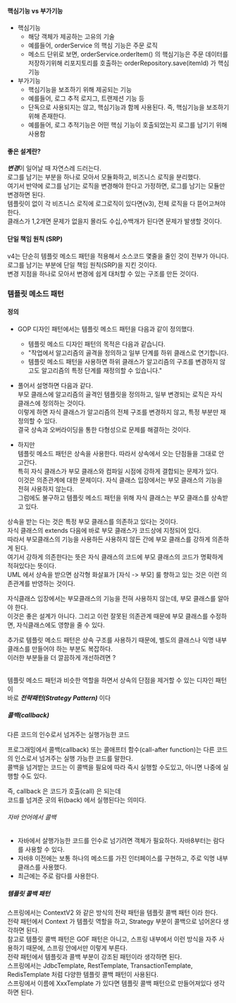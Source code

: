 #### 핵심기능 vs 부가기능
* 핵심기능
  * 해당 객체가 제공하는 고유의 기술
  * 예를들어, orderService 의 핵심 기능은 주문 로직
  * 메소드 단위로 보면, orderService.orderItem() 의 핵심기능은 주문 데이터를 저장하기위해 리포지토리를 호출하는 orderRepository.save(itemId) 가 핵심기능
* 부가기능
  * 핵심기능을 보조하기 위해 제공되는 기능
  * 예를들어, 로그 추적 로지그, 트랜제션 기능 등
  * 단독으로 사용되지는 않고, 핵심기능과 함께 사용된다. 즉, 핵심기능을 보조하기 위해 존재한다.
  * 예를들어, 로그 추적기능은 어떤 핵심 기능이 호출되었는지 로그를 남기기 위해 사용함

#### 좋은 설계란?
***변경***이 일어날 때 자연스레 드러는다.<br>
로그를 남기는 부분을 하나로 모아서 모듈화하고, 비즈니스 로직을 분리했다.<br>
여기서 반약에 로그를 남기는 로직을 변경해야 한다고 가정하면, 로그를 남기는 모듈만 변경하면 된다.<br>
템플릿이 없이 각 비즈니스 로직에 로그로직이 있다면(v3), 전체 로직을 다 뜯어고쳐야 한다.<br>
클래스가 1,2개면 문제가 없을지 몰라도 수십,수백개가 된다면 문제가 발생할 것이다.<br>

#### 단일 책임 원칙 (SRP)
v4는 단순히 템플릿 메소드 패턴을 적용해서 소스코드 몇줄을 줄인 것이 전부가 아니다.<br>
로그를 남기는 부분에 단일 책임 원칙(SRP)을 지킨 것이다.<br>
변경 지점을 하나로 모아서 변경에 쉽게 대처할 수 있는 구조를 만든 것이다.


### 템플릿 메소드 패턴

#### 정의
* GOP 디자인 패턴에서는 템플릿 메소드 패턴을 다음과 같이 정의했다.
  * 템플릿 메소드 디자인 패턴의 목적은 다음과 같습니다.
  * "작업에서 알고리즘의 골격을 정의하고 일부 단계를 하위 클래스로 연기합니다. 
  * 템플릿 메소드 패턴을 사용하면 하위 클래스가 알고리즘의 구조를 변경하지 않고도 알고리즘의 특정 단계를 재정의할 수 있습니다."
    <br>


* 풀어서 설명하면 다음과 같다.<br>
부모 클래스에 알고리즘의 골격인 템플릿을 정의하고, 일부 변경되는 로직은 자식 클래스에 정의하는 것이다.<br>
이렇게 하면 자식 클래스가 알고리즘의 전체 구조를 변경하지 않고, 특정 부분만 재정의할 수 있다.<br>
결국 상속과 오버라이딩을 통한 다형성으로 문제를 해결하는 것이다.
  <br>


* 하지만<br>
템플릿 메소드 패턴은 상속을 사용한다. 따라서 상속에서 오는 단점들을 그대로 안고간다.<br>
특히 자식 클래스가 부모 클래스와 컴파일 시점에 강하게 결합되는 문제가 있다.<br>
이것은 의존관계에 대한 문제이다. 자식 클래스 입장에서는 부모 클래스의 기능을 전혀 사용하지 않는다.<br>
그럼에도 불구하고 템플릿 메소드 패턴을 위해 자식 클래스는 부모 클래스를 상속받고 있다.
  <br>


상속을 받는 다는 것은 특정 부모 클래스를 의존하고 있다는 것이다.<br>
자식 클래스의 extends 다음에 바로 부모 클래스가 코드상에 지정되어 있다.<br>
따라서 부모클래스의 기능을 사용하든 사용하지 않든 간에 부모 클래스를 강하게 의존하게 된다.<br>
여기서 강하게 의존한다는 뜻은 자식 클래스의 코드에 부모 클래스의 코드가 명확하게 적혀있다는 뜻이다.<br>
UML 에서 상속을 받으면 삼각형 화살표가 [자식 -> 부모] 룰 향하고 있는 것은 이런 의존관계를 반영하는 것이다.
<br>

자식클래스 입장에서는 부모클래스의 기능을 전혀 사용하지 않는데, 부모 클래스를 알아야 한다.<br>
이것은 좋은 설계가 아니다. 그리고 이런 잘못된 의존관계 때문에 부모 클래스를 수정하면, 자식클래스에도 영향을 줄 수 있다.<br>

추가로 템플릿 메소드 패턴은 상속 구조를 사용하기 때문에, 별도의 클래스나 익명 내부 클래스를 만들어야 하는 부분도 복잡하다.<br>
이러한 부분들을 더 깔끔하게 개선하려면 ?<br>
<br>

템플릿 메소드 패턴과 비슷한 역할을 하면서 상속의 단점을 제거할 수 있는 디자인 패턴이 <br>
바로 ***전략패턴(Strategy Pattern)*** 이다

##### 콜백(callback)
다른 코드의 인수로서 넘겨주는 실행가능한 코드<br>

프로그래밍에서 콜백(callback) 또는 콜애프터 함수(call-after function)는 다른 코드의 인스로서 넘겨주는 실행 가능한 코드를 말한다.<br>
콜백을 넘겨받는 코드는 이 콜백을 필요에 따라 즉시 실행할 수도있고, 아니면 나중에 실행할 수도 있다.<br>

즉, callback 은 코드가 호출(call) 은 되는데<br>
코드를 넘겨준 곳의 뒤(back) 에서 실행된다는 의미다.

###### 자바 언어에서 콜백
* 자바에서 살행가능한 코드를 인수로 넘기려면 객체가 필요하다. 자바8부터는 람다를 사용할 수 있다.
* 자바8 이전에는 보통 하나의 메소드를 가진 인터페이스를 구현하고, 주로 익명 내부 클래스를 사용했다.
* 최근에는 주로 람다를 사용한다.

##### 템플릿 콜백 패턴
스프링에서는 ContextV2 와 같은 방식의 전략 패턴을 템플릿 콜백 패턴 이라 한다.<br>
전략 패턴에서 Context 가 템플릿 역할을 하고, Strategy 부분이 콜백으로 넘어온다 생각하면 된다.<br>
참고로 템플릿 콜백 패턴은 GOF 패턴은 아니고, 스프링 내부에서 이런 방식을 자주 사용하기 때문에, 스프링 안에서만 이렇게 부른다.<br>
전략 패턴에서 템플릿과 콜백 부분이 강조된 패턴이라 생각하면 된다.<br>
스프링에서는 JdbcTemplate, RestTemplate, TransactionTemplate, RedisTemplate 처럼 다양한 템플릿 콜백 패턴이 사용된다.<br>
스프링에서 이름에 XxxTemplate 가 있다면 템플릿 콜백 패턴으로 만들어져있다 생각하면 된다.<br>



